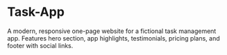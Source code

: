 # Task-App
A modern, responsive one-page website for a fictional task management app. Features hero section, app highlights, testimonials, pricing plans, and footer with social links.
